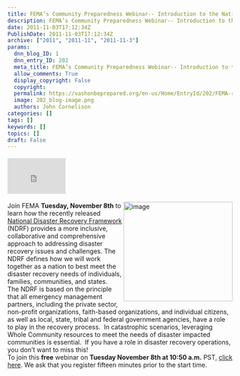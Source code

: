 ```yaml
---
title: FEMA’s Community Preparedness Webinar-- Introduction to the National Disaster Recovery Framework
description: FEMA’s Community Preparedness Webinar-- Introduction to the National Disaster Recovery Framework
date: 2011-11-03T17:12:34Z
PublishDate: 2011-11-03T17:12:34Z
archive: ["2011", "2011-11", "2011-11-3"]
params:
  dnn_blog_ID: 1
  dnn_entry_ID: 202
  meta_title: FEMA’s Community Preparedness Webinar-- Introduction to the National Disaster Recovery Framework
  allow_comments: True
  display_copyright: False
  copyright:
  permalink: https://vashonbeprepared.org/en-us/Home/EntryId/202/FEMA-rsquo-s-Community-Preparedness-Webinar-Introduction-to-the-National-Disaster-Recovery-Framework
  image: 202_blog-image.png
  authors: John Cornelison
categories: []
tags: []
keywords: []
topics: []
draft: False
---
```


<div class="wlWriterHeaderFooter" style="float:none; margin:0px; padding:4px 0px 4px 0px;"><iframe src="http://www.facebook.com/widgets/like.php?href=http://vashoneoc.org/Blogs/VashonPreparedness/tabid/164/EntryId/202/FEMA-rsquo-s-Community-Preparedness-Webinar-Introduction-to-the-National-Disaster-Recovery-Framework.aspx" scrolling="no" frameborder="0" style="border:none; width:130px; height:80px"></iframe></div><p><a href="http://www.fema.gov/recoveryframework/annexes.shtm" target="_blank"><img style="background-image: none; border-bottom: 0px; border-left: 0px; padding-left: 0px; padding-right: 0px; display: inline; float: right; border-top: 0px; border-right: 0px; padding-top: 0px" title="image" border="0" alt="image" align="right" src="./images/202/Windows-Live-Writer-FEMAs-Community-Preparedness-Webinar-Int_8E17-image_3.png" width="244" height="223" /></a>Join FEMA <strong>Tuesday, November 8th</strong> to learn how the recently released <a href="http://www.fema.gov/recoveryframework/" target="_blank">National Disaster Recovery Framework</a> (NDRF) provides a more inclusive, collaborative and comprehensive approach to addressing disaster recovery issues and challenges. The NDRF defines how we will work together as a nation to best meet the disaster recovery needs of individuals, families, communities, and states.&#160; <br />The NDRF is based on the principle that all emergency management partners, including the private sector, non-profit organizations, faith-based organizations, and individual citizens, as well as local, state, tribal and federal government agencies, have a role to play in the recovery process.&#160; In catastrophic scenarios, leveraging Whole Community resources to meet the needs of disaster impacted communities is essential.&#160; If you have a role in disaster recovery operations, you don’t want to miss this!     <br />To join this <strong>free</strong> webinar on <strong>Tuesday November 8th at 10:50 a.m.</strong> PST, <a href="http://www.citizencorps.gov/news/webcasts/ndrf.shtm" target="_blank">click here</a>. We ask that you register fifteen minutes prior to the start time. </p>

